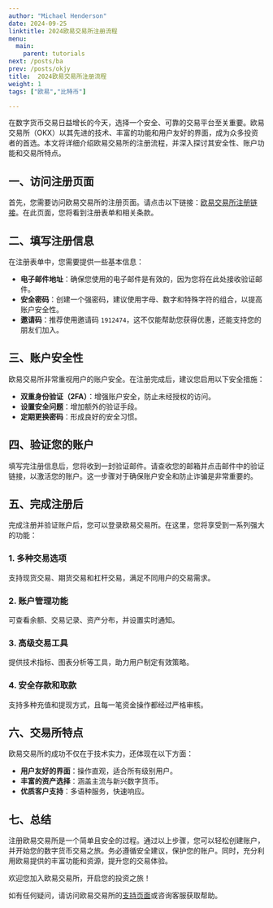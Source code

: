 ```yaml
---
author: "Michael Henderson"
date: 2024-09-25
linktitle: 2024欧易交易所注册流程
menu:
  main:
    parent: tutorials
next: /posts/ba
prev: /posts/okjy
title:  2024欧易交易所注册流程
weight: 1
tags: ["欧易","比特币"]

---
```


在数字货币交易日益增长的今天，选择一个安全、可靠的交易平台至关重要。欧易交易所（OKX）以其先进的技术、丰富的功能和用户友好的界面，成为众多投资者的首选。本文将详细介绍欧易交易所的注册流程，并深入探讨其安全性、账户功能和交易所特点。

## 一、访问注册页面

首先，您需要访问欧易交易所的注册页面。请点击以下链接：[欧易交易所注册链接](https://okx.com/join/1912474)。在此页面，您将看到注册表单和相关条款。

## 二、填写注册信息

在注册表单中，您需要提供一些基本信息：

- **电子邮件地址**：确保您使用的电子邮件是有效的，因为您将在此处接收验证邮件。
- **安全密码**：创建一个强密码，建议使用字母、数字和特殊字符的组合，以提高账户安全性。
- **邀请码**：推荐使用邀请码 `1912474`，这不仅能帮助您获得优惠，还能支持您的朋友们加入。

## 三、账户安全性

欧易交易所非常重视用户的账户安全。在注册完成后，建议您启用以下安全措施：

- **双重身份验证（2FA）**：增强账户安全，防止未经授权的访问。
- **设置安全问题**：增加额外的验证手段。
- **定期更换密码**：形成良好的安全习惯。

## 四、验证您的账户

填写完注册信息后，您将收到一封验证邮件。请查收您的邮箱并点击邮件中的验证链接，以激活您的账户。这一步骤对于确保账户安全和防止诈骗是非常重要的。

## 五、完成注册后

完成注册并验证账户后，您可以登录欧易交易所。在这里，您将享受到一系列强大的功能：

### 1. 多种交易选项

支持现货交易、期货交易和杠杆交易，满足不同用户的交易需求。

### 2. 账户管理功能

可查看余额、交易记录、资产分布，并设置实时通知。

### 3. 高级交易工具

提供技术指标、图表分析等工具，助力用户制定有效策略。

### 4. 安全存款和取款

支持多种充值和提现方式，且每一笔资金操作都经过严格审核。

## 六、交易所特点

欧易交易所的成功不仅在于技术实力，还体现在以下方面：

- **用户友好的界面**：操作直观，适合所有级别用户。
- **丰富的资产选择**：涵盖主流与新兴数字货币。
- **优质客户支持**：多语种服务，快速响应。

## 七、总结

注册欧易交易所是一个简单且安全的过程。通过以上步骤，您可以轻松创建账户，并开始您的数字货币交易之旅。务必遵循安全建议，保护您的账户。同时，充分利用欧易提供的丰富功能和资源，提升您的交易体验。

欢迎您加入欧易交易所，开启您的投资之旅！

如有任何疑问，请访问欧易交易所的[支持页面](https://www.okx.com/help-center)或咨询客服获取帮助。
